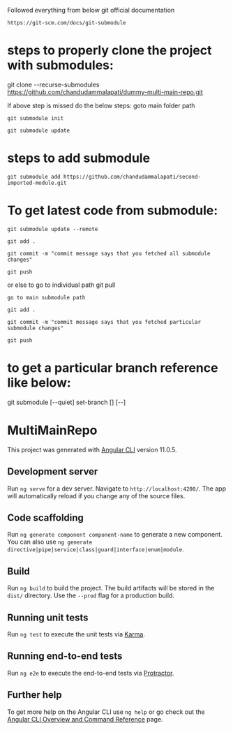 Followed everything from below git official documentation

    https://git-scm.com/docs/git-submodule

# steps to properly clone the project with submodules:

git clone --recurse-submodules https://github.com/chandudammalapati/dummy-multi-main-repo.git

If above step is missed do the below steps: goto main folder path
    
    git submodule init
    
    git submodule update

# steps to add submodule
    git submodule add https://github.com/chandudammalapati/second-imported-module.git

# To get latest code from submodule:

    git submodule update --remote

    git add .

    git commit -m "commit message says that you fetched all submodule changes"

    git push

or else to go to individual path
git pull
 
    go to main submodule path 

    git add .

    git commit -m "commit message says that you fetched particular submodule changes"

    git push


# to get a particular branch reference like below:

git submodule [--quiet] set-branch [<options>] [--] <path>


# MultiMainRepo

This project was generated with [Angular CLI](https://github.com/angular/angular-cli) version 11.0.5.

## Development server

Run `ng serve` for a dev server. Navigate to `http://localhost:4200/`. The app will automatically reload if you change any of the source files.

## Code scaffolding

Run `ng generate component component-name` to generate a new component. You can also use `ng generate directive|pipe|service|class|guard|interface|enum|module`.

## Build

Run `ng build` to build the project. The build artifacts will be stored in the `dist/` directory. Use the `--prod` flag for a production build.

## Running unit tests

Run `ng test` to execute the unit tests via [Karma](https://karma-runner.github.io).

## Running end-to-end tests

Run `ng e2e` to execute the end-to-end tests via [Protractor](http://www.protractortest.org/).

## Further help

To get more help on the Angular CLI use `ng help` or go check out the [Angular CLI Overview and Command Reference](https://angular.io/cli) page.
